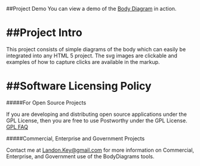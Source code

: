##Project Demo
You can view a demo of the <a href="http://postworthy.github.io/BodyDiagrams/">Body Diagram</a> in action.


##Project Intro
==================================
This project consists of simple diagrams of the body which can easily be integrated into any HTML 5 project. The svg images are clickable and 
examples of how to capture clicks are available in the markup.


##Software Licensing Policy
==================================
#####For Open Source Projects

If you are developing and distributing open source applications under the GPL License, then you are free to use Postworthy under the GPL License.
<a href="http://www.gnu.org/licenses/gpl-faq.html">GPL FAQ</a>

#####Commercial, Enterprise and Government Projects

Contact me at Landon.Key@gmail.com for more information on Commercial, Enterprise, and Government use of the BodyDiagrams tools.